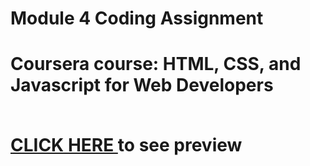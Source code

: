 <h1>Module 4 Coding Assignment<h1>
  <p>Coursera course: HTML, CSS, and Javascript for Web Developers </p><br>
<a href="https://shreyansh225.github.io/Coursera-Webpage/Assignment/module 4/index.html" rel="nofollow">CLICK HERE </a>to see preview
